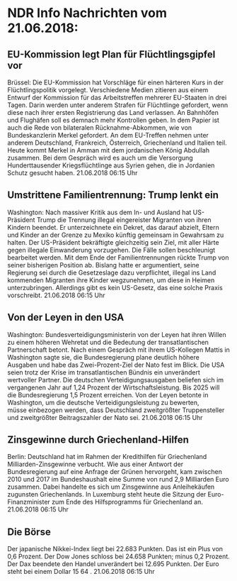 # NDR Info Nachrichten vom 21.06.2018:


## EU-Kommission legt Plan für Flüchtlingsgipfel vor
Brüssel: Die EU-Kommission hat Vorschläge für einen härteren Kurs in der Flüchtlingspolitik vorgelegt. Verschiedene Medien zitieren aus einem Entwurf der Kommission für das Arbeitstreffen mehrerer EU-Staaten in drei Tagen. Darin werden unter anderem Strafen für Flüchtlinge gefordert, wenn diese nach ihrer ersten Registrierung das Land verlassen. An Bahnhöfen und Flughäfen soll es demnach mehr Kontrollen geben. In dem Papier ist auch die Rede von bilateralen Rücknahme-Abkommen, wie von Bundeskanzlerin Merkel gefordert. An dem EU-Treffen nehmen unter anderem Deutschland, Frankreich, Österreich, Griechenland und Italien teil. Heute kommt Merkel in Amman mit dem jordanischen König Abdullah zusammen. Bei dem Gespräch wird es auch um die Versorgung Hunderttausender Kriegsflüchtlinge aus Syrien gehen, die in Jordanien Schutz gesucht haben. 21.06.2018 06:15 Uhr 

## Umstrittene Familientrennung: Trump lenkt ein
Washington: Nach massiver Kritik aus dem In- und Ausland hat US-Präsident Trump die Trennung illegal eingereister Migranten von ihren Kindern beendet. Er unterzeichnete ein Dekret, das darauf abzielt, Eltern und Kinder an der Grenze zu Mexiko künftig gemeinsam in Gewahrsam zu halten. Der US-Präsident  bekräftigte gleichzeitig sein Ziel, mit aller Härte gegen illegale Einwanderung vorzugehen. Die Fälle sollen beschleunigt bearbeitet werden. Mit dem Ende der Familientrennungen rückte Trump von seiner bisherigen Position ab. Bislang hatte er argumentiert, seine Regierung sei durch die Gesetzeslage dazu verpflichtet, illegal ins Land kommenden Migranten ihre Kinder wegzunehmen, um diese in Heimen unterzubringen. Allerdings gibt es kein US-Gesetz, das eine solche Praxis vorschreibt. 21.06.2018 06:15 Uhr 

## Von der Leyen in den USA
Washington: Bundesverteidigungsministerin von der Leyen hat ihren Willen zu einem höheren Wehretat und die Bedeutung der transatlantischen Partnerschaft betont. Nach einem Gespräch mit ihrem US-Kollegen Mattis in Washington sagte sie, die Bundesregierung plane deutlich höhere Ausgaben und habe das Zwei-Prozent-Ziel der Nato fest im Blick. Die USA seien trotz der Krise im transatlantischen Bündnis ein unverändert wertvoller Partner. Die deutschen Verteidigungsausgaben beliefen sich im vergangenen Jahr auf 1,24 Prozent der Wirtschaftsleistung. Bis 2025 will die Bundesregierung 1,5 Prozent erreichen. Von der Leyen betonte in Washington, um die deutsche Verteidigungsleistung zu bewerten, müsse einbezogen werden, dass Deutschland zweitgrößter Truppensteller und zweitgrößter Beitragszahler der Nato sei. 21.06.2018 06:15 Uhr 

## Zinsgewinne durch Griechenland-Hilfen
Berlin: Deutschland hat im Rahmen der Kredithilfen für Griechenland Milliarden-Zinsgewinne verbucht. Wie aus einer Antwort der Bundesregierung auf eine Anfrage der Grünen hervorgeht, kam zwischen 2010 und 2017 im Bundeshaushalt eine Summe von rund 2,9 Milliarden Euro zusammen. Dabei handelte es sich um Zinsgewinne aus Anleihekäufen zugunsten Griechenlands. In Luxemburg steht heute die Sitzung der Euro-Finanzminister zum Ende des Hilfsprogramms für Griechenland an. 21.06.2018 06:15 Uhr 

## Die Börse
Der japanische Nikkei-Index liegt bei  22.683  Punkten. Das ist ein Plus von  0,6  Prozent. Der Dow Jones schloss bei  24.658  Punkten; minus  0,2  Prozent. Der Dax beendete den Handel unverändert bei  12.695  Punkten. Der Euro steht bei einem Dollar  15 64 . 21.06.2018 06:15 Uhr 
